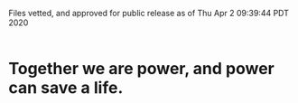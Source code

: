 Files vetted, and approved for public release as of Thu Apr  2 09:39:44 PDT 2020<br><br><h1>Together we are power, and power can save a life.</h1>
